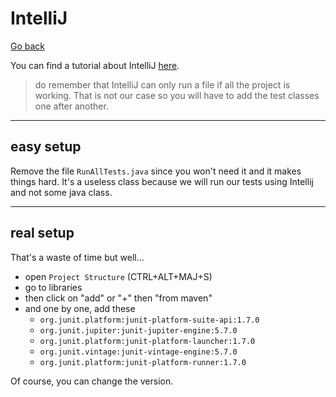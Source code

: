 # IntelliJ

[Go back](index.md)

You can find a tutorial about
IntelliJ [here](../../../tools/jetbrains/index.md).

> do remember that IntelliJ can only run a file if all
> the project is working. That is not our case so you
> will have to add the test classes one after another.

<hr class="sl">

## easy setup

Remove the file `RunAllTests.java`
since you won't need it and it makes things hard.
It's a useless class because we will run our tests
using Intellij and not some java class.

<hr class="sr">

## real setup

That's a waste of time but well...

* open ``Project Structure`` (CTRL+ALT+MAJ+S)
* go to libraries
* then click on "add" or "+" then "from maven"
* and one by one, add these
    * ``org.junit.platform:junit-platform-suite-api:1.7.0``
    * ``org.junit.jupiter:junit-jupiter-engine:5.7.0``
    * ``org.junit.platform:junit-platform-launcher:1.7.0``
    * ``org.junit.vintage:junit-vintage-engine:5.7.0``
    * ``org.junit.platform:junit-platform-runner:1.7.0``

Of course, you can change the version.